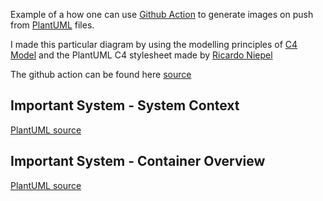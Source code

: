 Example of a how one can use [Github Action](https://github.com/features/actions) to generate images on push from [PlantUML](https://plantuml.com/) files.

I made this particular diagram by using the modelling principles of [C4 Model](https://c4model.com/) and the PlantUML C4 stylesheet made by [Ricardo Niepel](https://github.com/RicardoNiepel/C4-PlantUML)

The github action can be found here [source](https://github.com/kdaham/plantuml-readme-example/blob/master/.github/workflows/plantuml-generator.yml)

## Important System - System Context

[](System_Context.svg)
[PlantUML source](https://github.com/kdaham/plantuml-readme-example/blob/master/System_Context.puml)

## Important System - Container Overview

[](Container_Overview.svg)
[PlantUML source](https://github.com/kdaham/plantuml-readme-example/blob/master/Container_Overview.puml)